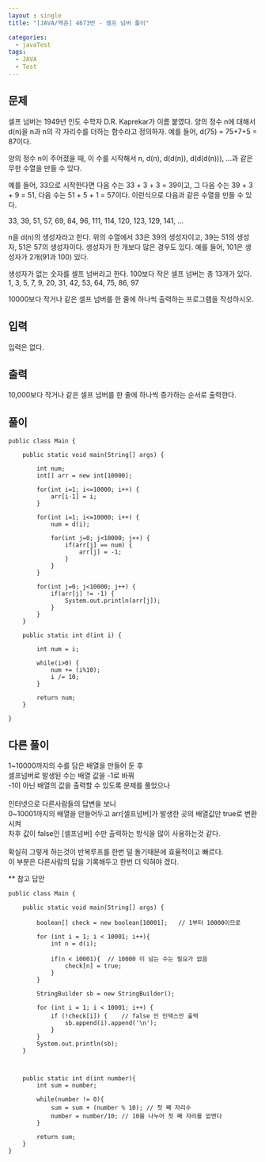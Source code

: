 ```yaml
---
layout : single
title: "[JAVA/백준] 4673번 - 셀프 넘버 풀이"

categories:
  - javaTest
tags:
  - JAVA
  - Test
---
```




## 문제

셀프 넘버는 1949년 인도 수학자 D.R. Kaprekar가 이름 붙였다. 양의 정수 n에 대해서 d(n)을 n과 n의 각 자리수를 더하는 함수라고 정의하자. 예를 들어, d(75) = 75+7+5 = 87이다.

양의 정수 n이 주어졌을 때, 이 수를 시작해서 n, d(n), d(d(n)), d(d(d(n))), ...과 같은 무한 수열을 만들 수 있다.

예를 들어, 33으로 시작한다면 다음 수는 33 + 3 + 3 = 39이고, 그 다음 수는 39 + 3 + 9 = 51, 다음 수는 51 + 5 + 1 = 57이다. 이런식으로 다음과 같은 수열을 만들 수 있다.

33, 39, 51, 57, 69, 84, 96, 111, 114, 120, 123, 129, 141, ...

n을 d(n)의 생성자라고 한다. 위의 수열에서 33은 39의 생성자이고, 39는 51의 생성자, 51은 57의 생성자이다. 생성자가 한 개보다 많은 경우도 있다. 예를 들어, 101은 생성자가 2개(91과 100) 있다.

생성자가 없는 숫자를 셀프 넘버라고 한다. 100보다 작은 셀프 넘버는 총 13개가 있다. 1, 3, 5, 7, 9, 20, 31, 42, 53, 64, 75, 86, 97

10000보다 작거나 같은 셀프 넘버를 한 줄에 하나씩 출력하는 프로그램을 작성하시오.

## 입력

입력은 없다.

## 출력

10,000보다 작거나 같은 셀프 넘버를 한 줄에 하나씩 증가하는 순서로 출력한다.

## 풀이
~~~
public class Main {

	public static void main(String[] args) {
				
		int num;
		int[] arr = new int[10000];
		
		for(int i=1; i<=10000; i++) {
			arr[i-1] = i;
		}
		
		for(int i=1; i<=10000; i++) {
			num = d(i);
			
			for(int j=0; j<10000; j++) {
				if(arr[j] == num) {
					arr[j] = -1;
				}
			}
		}
		
		for(int j=0; j<10000; j++) {
			if(arr[j] != -1) {
				System.out.println(arr[j]);
			}
		}
	}

	public static int d(int i) {
		
		int num = i;
		
		while(i>0) {
			num += (i%10);
			i /= 10;
		}
		
		return num;
	}

}
~~~

## 다른 풀이
1~10000까지의 수를 담은 배열을 만들어 둔 후 <br>셀프넘버로 발생된 수는 배열 값을 -1로 바꿔<br>-1이 아닌 배열의 값을 출력할 수 있도록 문제를 풀었으나<br><br>인터넷으로 다른사람들의 답변을 보니<br>0~10001까지의 배열을 만들어두고 arr[셀프넘버]가 발생한 곳의 배열값만 true로 변환시켜<br>차후 값이 false인 [셀프넘버] 수만 출력하는 방식을 많이 사용하는것 같다.<br><br>확실히 그렇게 하는것이 반복루프를 한번 덜 돌기때문에 효율적이고 빠르다.<br>이 부분은 다른사람의 답을 기록해두고 한번 더 익혀야 겠다.

** 참고 답안
~~~
public class Main {
 
	public static void main(String[] args) {
 
		boolean[] check = new boolean[10001];	// 1부터 10000이므로
 
		for (int i = 1; i < 10001; i++){
			int n = d(i);
		
			if(n < 10001){	// 10000 이 넘는 수는 필요가 없음
				check[n] = true;
			}
		}
 
		StringBuilder sb = new StringBuilder();
        
		for (int i = 1; i < 10001; i++) {
			if (!check[i]) {	// false 인 인덱스만 출력
				sb.append(i).append('\n');
			}
		}
		System.out.println(sb);
	}
 
 
 
	public static int d(int number){
		int sum = number;
    
		while(number != 0){
			sum = sum + (number % 10); // 첫 째 자리수
			number = number/10;	// 10을 나누어 첫 째 자리를 없앤다
		}
    
		return sum;
	}
}    
~~~
